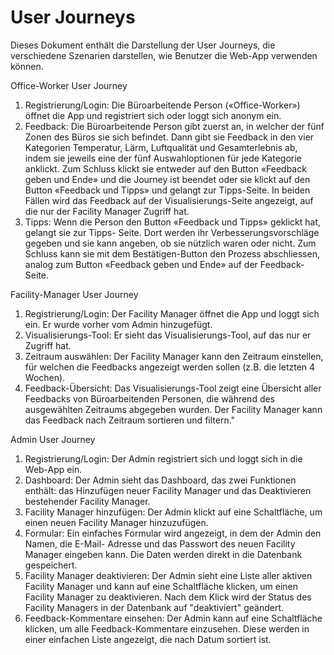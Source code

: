 # User Journeys
Dieses Dokument enthält die Darstellung der User Journeys, die verschiedene Szenarien darstellen, wie Benutzer die Web-App verwenden können. 

Office-Worker User Journey
1. Registrierung/Login: Die Büroarbeitende Person («Office-Worker») öffnet die App und
registriert sich oder loggt sich anonym ein.
2. Feedback: Die Büroarbeitende Person gibt zuerst an, in welcher der fünf Zonen des Büros sie
sich befindet. Dann gibt sie Feedback in den vier Kategorien Temperatur, Lärm, Luftqualität
und Gesamterlebnis ab, indem sie jeweils eine der fünf Auswahloptionen für jede Kategorie
anklickt. Zum Schluss klickt sie entweder auf den Button «Feedback geben und Ende» und die
Journey ist beendet oder sie klickt auf den Button «Feedback und Tipps» und gelangt zur
Tipps-Seite. In beiden Fällen wird das Feedback auf der Visualisierungs-Seite angezeigt, auf
die nur der Facility Manager Zugriff hat.
3. Tipps: Wenn die Person den Button «Feedback und Tipps» geklickt hat, gelangt sie zur Tipps-
Seite. Dort werden ihr Verbesserungsvorschläge gegeben und sie kann angeben, ob sie
nützlich waren oder nicht. Zum Schluss kann sie mit dem Bestätigen-Button den Prozess
abschliessen, analog zum Button «Feedback geben und Ende» auf der Feedback-Seite.

Facility-Manager User Journey
1. Registrierung/Login: Der Facility Manager öffnet die App und loggt sich ein. Er wurde vorher
vom Admin hinzugefügt.
2. Visualisierungs-Tool: Er sieht das Visualisierungs-Tool, auf das nur er Zugriff hat.
3. Zeitraum auswählen: Der Facility Manager kann den Zeitraum einstellen, für welchen die
Feedbacks angezeigt werden sollen (z.B. die letzten 4 Wochen).
4. Feedback-Übersicht: Das Visualisierungs-Tool zeigt eine Übersicht aller Feedbacks von
Büroarbeitenden Personen, die während des ausgewählten Zeitraums abgegeben wurden.
Der Facility Manager kann das Feedback nach Zeitraum sortieren und filtern."

Admin User Journey
1. Registrierung/Login: Der Admin registriert sich und loggt sich in die Web-App ein.
2. Dashboard: Der Admin sieht das Dashboard, das zwei Funktionen enthält: das Hinzufügen
neuer Facility Manager und das Deaktivieren bestehender Facility Manager.
3. Facility Manager hinzufügen: Der Admin klickt auf eine Schaltfläche, um einen neuen Facility
Manager hinzuzufügen.
4. Formular: Ein einfaches Formular wird angezeigt, in dem der Admin den Namen, die E-Mail-
Adresse und das Passwort des neuen Facility Manager eingeben kann. Die Daten werden
direkt in die Datenbank gespeichert.
5. Facility Manager deaktivieren: Der Admin sieht eine Liste aller aktiven Facility Manager und
kann auf eine Schaltfläche klicken, um einen Facility Manager zu deaktivieren. Nach dem Klick
wird der Status des Facility Managers in der Datenbank auf "deaktiviert" geändert.
6. Feedback-Kommentare einsehen: Der Admin kann auf eine Schaltfläche klicken, um alle
Feedback-Kommentare einzusehen. Diese werden in einer einfachen Liste angezeigt, die nach
Datum sortiert ist.
